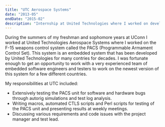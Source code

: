 ```yaml
---
title: "UTC Aerospace Systems"
date: "2013-05"
endDate: "2015-02"
description: "Internship at United Technologies where I worked on development of the F-15 weapons control system called the PACS (Programmable Armament Control Set)."
---
```


During the summers of my freshman and sophomore years at UConn I worked at United Technologies Aerospace Systems where I worked on the F-15 weapons control system called the PACS (Programmable Armament Control Set). This system is an embedded system that has been developed by United Technologies for many contries for decades. I was fortunate enough to get an opportunity to work with a very experienced team of embedded software engineers and testers to work on the newest version of this system for a few different countries.

My responsibilities at UTC included:

* Extensively testing the PACS unit for software and hardware bugs through autorig simulations and test log analysis.
* Writing macros, automated CTLS scripts and Perl scripts for testing of the PACS unit and presenting results at weekly meetings.
* Discussing various requirements and code issues with the project manager and test lead.